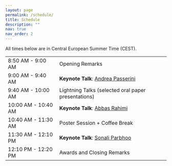 ```yaml
---
layout: page
permalink: /schedule/
title: Schedule
description: ""
nav: true
nav_order: 2
---
```


All times below are in Central European Summer Time (CEST).

<div class="row">
  <div class="col-xs-12">
    <table class="table table-striped">
      <tbody>
        <tr>
          <td>8:50 AM - 9:00 AM</td>
          <td>
            Opening Remarks
          </td>
        </tr>
        <tr>
          <td>9:00 AM - 9:40 AM</td>
          <td>
            <b>Keynote Talk</b>: <a href="https://disi.unitn.it/~passerini/">Andrea Passerini</a>
          </td>
        </tr>
        <tr>
          <td>9:40 AM - 10:00 AM</td>
          <td>
            Lightning Talks (selected oral paper presentations)
          </td>
        </tr>
        <tr>
          <td>10:00 AM - 10:40 AM</td>
          <td>
            <b>Keynote Talk</b>: <a href="https://research.ibm.com/people/abbas-rahimi">Abbas Rahimi</a>
          </td>
        </tr>
        <tr>
          <td>10:40 AM - 11:30 AM</td>
          <td>
            Poster Session + Coffee Break <br/>
          </td>
        </tr>
        <tr>
          <td>11:30 AM - 12:10 PM</td>
          <td>
            <b>Keynote Talk</b>: <a href="https://sites.google.com/view/sonali-parbhoo/home">Sonali Parbhoo</a>
          </td>
        </tr>
        <tr>
          <td>12:10 PM - 12:20 PM</td>
          <td>
            Awards and Closing Remarks
          </td>
        </tr>
      </tbody>
    </table>
  </div>
</div>
